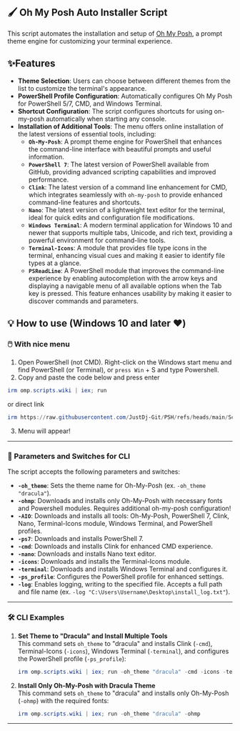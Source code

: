 ## 🖌️ Oh My Posh Auto Installer Script
This script automates the installation and setup of [Oh My Posh](https://ohmyposh.dev), a prompt theme engine for customizing your terminal experience.

## ✨Features
 - **Theme Selection**: Users can choose between different themes from the list to customize the terminal's appearance.
 - **PowerShell Profile Configuration**: Automatically configures Oh My Posh for PowerShell 5/7, CMD, and Windows Terminal.
 - **Shortcut Configuration**: The script configures shortcuts for using on-my-posh automatically when starting any console.
 - **Installation of Additional Tools**: The menu offers online installation of the latest versions of essential tools, including:
   - **`Oh-My-Posh`**: A prompt theme engine for PowerShell that enhances the command-line interface with beautiful prompts and useful information.
   - **`PowerShell 7`**: The latest version of PowerShell available from GitHub, providing advanced scripting capabilities and improved performance.
   - **`Clink`**: The latest version of a command line enhancement for CMD, which integrates seamlessly with `oh-my-posh` to provide enhanced command-line features and shortcuts.
   - **`Nano`**: The latest version of a lightweight text editor for the terminal, ideal for quick edits and configuration file modifications.
   - **`Windows Terminal`**: A modern terminal application for Windows 10 and newer that supports multiple tabs, Unicode, and rich text, providing a powerful environment for command-line tools.
   - **`Terminal-Icons`**: A module that provides file type icons in the terminal, enhancing visual cues and making it easier to identify file types at a glance.
   - **`PSReadLine`**: A PowerShell module that improves the command-line experience by enabling autocompletion with the arrow keys and displaying a navigable menu of all available options when the Tab key is pressed. This feature enhances usability by making it easier to discover commands and parameters.

## 💡 How to use (Windows 10 and later ❤️)

### 🖱️ With nice menu

1.   Open PowerShell (not CMD). Right-click on the Windows start menu and find PowerShell (or Terminal), or `press Win` + S and type Powershell.
2.   Copy and paste the code below and press enter
```powershell
irm omp.scripts.wiki | iex; run
```
or direct link
```powershell
irm https://raw.githubusercontent.com/JustDj-Git/PSH/refs/heads/main/Scripts/oh-my-posh-OneClick/oh-my-posh-OneClick.ps1 | iex; run
```
3.   Menu will appear!
---

### 🔧 Parameters and Switches for CLI
The script accepts the following parameters and switches:

- **`-oh_theme`**: Sets the theme name for Oh-My-Posh (ex. `-oh_theme "dracula"`).
- **`-ohmp`**: Downloads and installs only Oh-My-Posh with necessary fonts and Powershell modules. Requires additional oh-my-posh configuration!
- **`-AIO`**: Downloads and installs all tools: Oh-My-Posh, PowerShell 7, Clink, Nano, Terminal-Icons module, Windows Terminal, and PowerShell profiles.
- **`-ps7`**: Downloads and installs PowerShell 7.
- **`-cmd`**: Downloads and installs Clink for enhanced CMD experience.
- **`-nano`**: Downloads and installs Nano text editor.
- **`-icons`**: Downloads and installs the Terminal-Icons module.
- **`-terminal`**: Downloads and installs Windows Terminal and configures it.
- **`-ps_profile`**: Configures the PowerShell profile for enhanced settings.
- **`-log`**: Enables logging, writing to the specified file. Accepts a full path and file name (ex. `-log "C:\Users\Username\Desktop\install_log.txt"`).
---
### 🛠️ CLI Examples
1. **Set Theme to "Dracula" and Install Multiple Tools**  
   This command sets `oh_theme` to "dracula" and installs Clink (`-cmd`), Terminal-Icons (`-icons`), Windows Terminal (`-terminal`), and configures the PowerShell profile (`-ps_profile`):

    ```powershell
    irm omp.scripts.wiki | iex; run -oh_theme "dracula" -cmd -icons -terminal -ps_profile
    ```

2. **Install Only Oh-My-Posh with Dracula Theme**  
   This command sets `oh_theme` to "dracula" and installs only Oh-My-Posh (`-ohmp`) with the required fonts:

    ```powershell
    irm omp.scripts.wiki | iex; run -oh_theme "dracula" -ohmp
    ```
---

